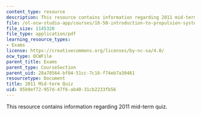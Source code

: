 ```yaml
---
content_type: resource
description: This resource contains information regarding 2011 mid-term quiz.
file: /ol-ocw-studio-app/courses/16-50-introduction-to-propulsion-systems-spring-2012/05b9ef72957d47f6ab4031cb2233fb56_MIT16_50S12_mid_quiz.pdf
file_size: 1145320
file_type: application/pdf
learning_resource_types:
- Exams
license: https://creativecommons.org/licenses/by-nc-sa/4.0/
ocw_type: OCWFile
parent_title: Exams
parent_type: CourseSection
parent_uid: 28a78564-bf04-51cc-7c16-f74eb7a30461
resourcetype: Document
title: 2011 Mid-term Quiz
uid: 05b9ef72-957d-47f6-ab40-31cb2233fb56
---
```

This resource contains information regarding 2011 mid-term quiz.